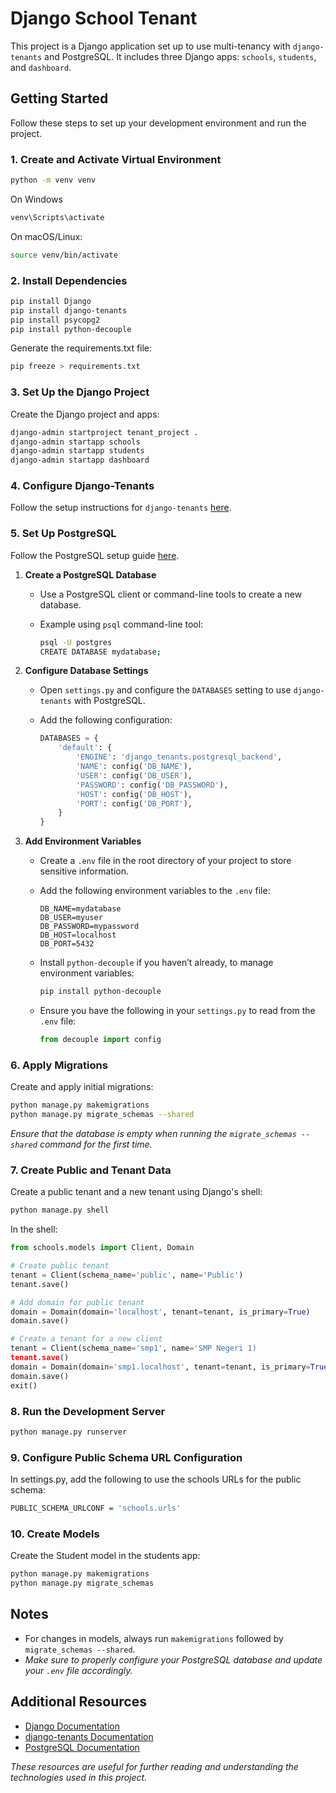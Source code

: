 # Django School Tenant

This project is a Django application set up to use multi-tenancy with `django-tenants` and PostgreSQL. It includes three Django apps: `schools`, `students`, and `dashboard`.

## Getting Started

Follow these steps to set up your development environment and run the project.

### 1. Create and Activate Virtual Environment

```bash
python -m venv venv
```

On Windows

```bash
venv\Scripts\activate
```

On macOS/Linux:

```bash
source venv/bin/activate
```

### 2. Install Dependencies

```bash
pip install Django
pip install django-tenants
pip install psycopg2
pip install python-decouple
```

Generate the requirements.txt file:

```bash
pip freeze > requirements.txt
```

### 3. Set Up the Django Project

Create the Django project and apps:

```bash
django-admin startproject tenant_project .
django-admin startapp schools
django-admin startapp students
django-admin startapp dashboard
```

### 4. Configure Django-Tenants

Follow the setup instructions for `django-tenants` [here](https://django-tenants.readthedocs.io/en/latest/install.html).

### 5. Set Up PostgreSQL

Follow the PostgreSQL setup guide [here](https://stackpython.medium.com/how-to-start-django-project-with-a-database-postgresql-aaa1d74659d8).

1. **Create a PostgreSQL Database**

   - Use a PostgreSQL client or command-line tools to create a new database.
   - Example using `psql` command-line tool:

     ```bash
     psql -U postgres
     CREATE DATABASE mydatabase;
     ```

2. **Configure Database Settings**

   - Open `settings.py` and configure the `DATABASES` setting to use `django-tenants` with PostgreSQL.
   - Add the following configuration:

     ```python
     DATABASES = {
         'default': {
             'ENGINE': 'django_tenants.postgresql_backend',
             'NAME': config('DB_NAME'),
             'USER': config('DB_USER'),
             'PASSWORD': config('DB_PASSWORD'),
             'HOST': config('DB_HOST'),
             'PORT': config('DB_PORT'),
         }
     }
     ```

3. **Add Environment Variables**

   - Create a `.env` file in the root directory of your project to store sensitive information.
   - Add the following environment variables to the `.env` file:

     ```env
     DB_NAME=mydatabase
     DB_USER=myuser
     DB_PASSWORD=mypassword
     DB_HOST=localhost
     DB_PORT=5432
     ```

   - Install `python-decouple` if you haven’t already, to manage environment variables:

     ```bash
     pip install python-decouple
     ```

   - Ensure you have the following in your `settings.py` to read from the `.env` file:

     ```python
     from decouple import config
     ```

### 6. Apply Migrations

Create and apply initial migrations:

```bash
python manage.py makemigrations
python manage.py migrate_schemas --shared
```

_Ensure that the database is empty when running the `migrate_schemas --shared` command for the first time._

### 7. Create Public and Tenant Data

Create a public tenant and a new tenant using Django's shell:

```bash
python manage.py shell
```

In the shell:

```python
from schools.models import Client, Domain

# Create public tenant
tenant = Client(schema_name='public', name='Public')
tenant.save()

# Add domain for public tenant
domain = Domain(domain='localhost', tenant=tenant, is_primary=True)
domain.save()

# Create a tenant for a new client
tenant = Client(schema_name='smp1', name='SMP Negeri 1)
tenant.save()
domain = Domain(domain='smp1.localhost', tenant=tenant, is_primary=True)
domain.save()
exit()
```

### 8. Run the Development Server

```bash
python manage.py runserver
```

### 9. Configure Public Schema URL Configuration

In settings.py, add the following to use the schools URLs for the public schema:

```bash
PUBLIC_SCHEMA_URLCONF = 'schools.urls'
```

### 10. Create Models

Create the Student model in the students app:

```bash
python manage.py makemigrations
python manage.py migrate_schemas
```

## Notes

- For changes in models, always run `makemigrations` followed by `migrate_schemas --shared`.
- _Make sure to properly configure your PostgreSQL database and update your `.env` file accordingly._

## Additional Resources

- [Django Documentation](https://docs.djangoproject.com/)
- [django-tenants Documentation](https://django-tenants.readthedocs.io/en/latest/)
- [PostgreSQL Documentation](https://www.postgresql.org/docs/)

_These resources are useful for further reading and understanding the technologies used in this project._
